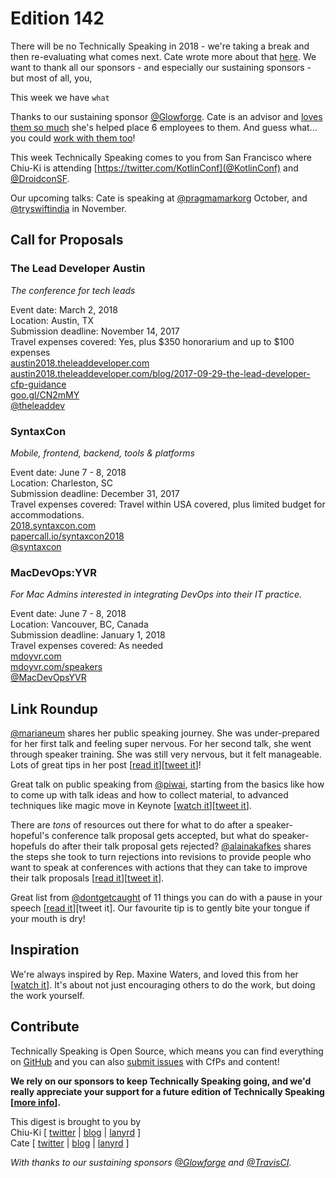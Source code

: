 # Edition 142

There will be no Technically Speaking in 2018 - we're taking a break and then re-evaluating what comes next. Cate wrote more about that [here](https://cate.blog/2017/11/02/no-technically-speaking-in-2018/). We want to thank all our sponsors - and especially our sustaining sponsors - but most of all, you,

This week we have `what`

Thanks to our sustaining sponsor [@Glowforge](http://twitter.com/glowforge). Cate is an advisor and [loves them so much](https://cate.blog/2015/10/21/lasers-and-practical-skills/) she's helped place 6 employees to them. And guess what... you could [work with them too](https://glowforge.com/jobs/)!  

This week Technically Speaking comes to you from San Francisco where Chiu-Ki is attending
[https://twitter.com/KotlinConf](@KotlinConf) and [@DroidconSF](https://twitter.com/DroidconSF).

Our upcoming talks: Cate is speaking at [@pragmamarkorg](http://twitter.com/pragmamarkorg) October, and [@tryswiftindia](http://twitter.com/tryswiftindia) in November.


## Call for Proposals


### The Lead Developer Austin
*The conference for tech leads*

Event date: March 2, 2018  
Location: Austin, TX  
Submission deadline: November 14, 2017  
Travel expenses covered: Yes, plus $350 honorarium and up to $100 expenses  
[austin2018.theleaddeveloper.com](https://austin2018.theleaddeveloper.com/)  
[austin2018.theleaddeveloper.com/blog/2017-09-29-the-lead-developer-cfp-guidance](https://austin2018.theleaddeveloper.com/blog/2017-09-29-the-lead-developer-cfp-guidance)  
[goo.gl/CN2mMY](https://goo.gl/CN2mMY)  
[@theleaddev](https://twitter.com/theleaddev)

### SyntaxCon
*Mobile, frontend, backend, tools & platforms*

Event date: June 7 - 8, 2018  
Location: Charleston, SC  
Submission deadline: December 31, 2017  
Travel expenses covered: Travel within USA covered, plus limited budget for accommodations.  
[2018.syntaxcon.com](https://2018.syntaxcon.com/)  
[papercall.io/syntaxcon2018](https://www.papercall.io/syntaxcon2018)  
[@syntaxcon](https://twitter.com/syntaxcon)


### MacDevOps:YVR
*For Mac Admins interested in integrating DevOps into their IT practice.*

Event date: June 7 - 8, 2018  
Location: Vancouver, BC, Canada  
Submission deadline: January 1, 2018  
Travel expenses covered: As needed   
[mdoyvr.com](https://mdoyvr.com)  
[mdoyvr.com/speakers](https://mdoyvr.com/speakers/)  
[@MacDevOpsYVR](https://twitter.com/@MacDevOpsYVR)


## Link Roundup

[@marianeum](https://twitter.com/marianeum) shares her public speaking journey. She was under-prepared for her first talk and feeling super nervous. For her second talk, she went through speaker training. She was still very nervous, but it felt manageable. Lots of great tips in her post [[read it](https://medium.com/a-problem-like-maria/a-problem-like-public-speaking-3859b20b2d00)][[tweet it](https://twitter.com/home?status=How%20%40marianeum%20overcome%20her%20fear%20of%20public%20speaking%20https%3A//medium.com/a-problem-like-maria/a-problem-like-public-speaking-3859b20b2d00%20via%20%40techspeakdigest)]!

Great talk on public speaking from [@piwai](https://twitter.com/piwai), starting from the basics like how to come up with talk ideas and how to collect material, to advanced techniques like magic move in Keynote [[watch it](https://www.youtube.com/watch?v=d5HYGu_UBNo)][[tweet it](https://twitter.com/home?status=Tech%20Talks%20for%20Humans%20by%20%40piwai%20https%3A//www.youtube.com/watch?v=d5HYGu_UBNo%20via%20%40techspeakdigest)].

There are _tons_ of resources out there for what to do after a speaker-hopeful's conference talk proposal gets accepted, but what do speaker-hopefuls do after their talk proposal gets rejected? [@alainakafkes](https://twitter.com/alainakafkes) shares the steps she took to turn rejections into revisions to provide people who want to speak at conferences with actions that they can take to improve their talk proposals [[read it](https://dev.to/alainakafkes/rejection--revision-on-improving-conference-proposals-3fk)][[tweet it](https://twitter.com/home?status=Rejection%20%26%20Revision%3A%20On%20Improving%20Conference%20Proposals%20by%20%40alainakafkes%20https%3A//dev.to/alainakafkes/rejection--revision-on-improving-conference-proposals-3fk%20via%20%40techspeakdigest)].

Great list from [@dontgetcaught](http://twitter.com/dontgetcaught) of 11 things you can do with a pause in your speech [[read it](http://eloquentwoman.blogspot.ie/2017/10/11-things-you-can-do-with-pause-in-your.html)][tweet it]. Our favourite tip is to gently bite your tongue if your mouth is dry!


## Inspiration

We're always inspired by Rep. Maxine Waters, and loved this from her [[watch it](https://twitter.com/nowthisnews/status/914226364374323200)]. It's about not just encouraging others to do the work, but doing the work yourself.

## Contribute

Technically Speaking is Open Source, which means you can find everything on [GitHub](https://github.com/catehstn/technically-speaking/) and you can also [submit issues](https://github.com/catehstn/technically-speaking/issues/new) with CfPs and content!

**We rely on our sponsors to keep Technically Speaking going, and we'd really appreciate your support for a future edition of Technically Speaking [[more info](http://www.techspeak.email/sponsorship/)].**  


This digest is brought to you by  
Chiu-Ki [ [twitter](https://twitter.com/chiuki) | [blog](http://blog.sqisland.com/) | [lanyrd](http://lanyrd.com/profile/chiuki/) ]  
Cate [ [twitter](https://twitter.com/catehstn) | [blog](http://www.cate.blog/) | [lanyrd](http://lanyrd.com/profile/catehstn/) ]

*With thanks to our sustaining sponsors [@Glowforge](http://twitter.com/glowforge) and [@TravisCI](http://twitter.com/travisci).*
